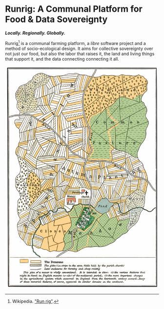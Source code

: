 # Runrig: A Communal Platform for Food & Data Sovereignty
___Locally. Regionally. Globally.___

Runrig[^wiki] is a communal farming platform, a _libre_ software project and a
method of socio-ecological design. It aims for collective sovereignty over not
just our food, but also the labor that raises it, the land and living things
that support it, and the data connecting connecting it all.

![Plan for mediaeval manor](public/Plan_mediaeval_manor.jpg
  "Early 20th century diagram of a medieval manor, depicting the open-field system as it existed in England around the fourteenth century.")

[^wiki]: Wikipedia. ["Run rig"](https://en.wikipedia.org/wiki/Run_rig).
